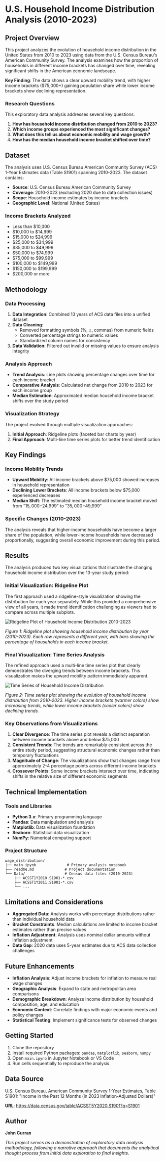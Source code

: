 <!-- 
Auto-synced from: https://github.com/curohn/wage_distribution.git
Project: wage_distribution
Last synced: 2025-07-28 17:42:23
-->

# U.S. Household Income Distribution Analysis (2010-2023)

## Project Overview

This project analyzes the evolution of household income distribution in the United States from 2010 to 2023 using data from the U.S. Census Bureau's American Community Survey. The analysis examines how the proportion of households in different income brackets has changed over time, revealing significant shifts in the American economic landscape.

**Key Finding**: The data shows a clear upward mobility trend, with higher income brackets ($75,000+) gaining population share while lower income brackets show declining representation.

### Research Questions

This exploratory data analysis addresses several key questions:

1. **How has household income distribution changed from 2010 to 2023?**
2. **Which income groups experienced the most significant changes?**
3. **What does this tell us about economic mobility and wage growth?**
4. **How has the median household income bracket shifted over time?**

## Dataset

The analysis uses U.S. Census Bureau American Community Survey (ACS) 1-Year Estimates data (Table S1901) spanning 2010-2023. The dataset contains:

- **Source**: U.S. Census Bureau American Community Survey
- **Coverage**: 2010-2023 (excluding 2020 due to data collection issues)
- **Scope**: Household income estimates by income brackets
- **Geographic Level**: National (United States)

### Income Brackets Analyzed
- Less than $10,000
- $10,000 to $14,999
- $15,000 to $24,999
- $25,000 to $34,999
- $35,000 to $49,999
- $50,000 to $74,999
- $75,000 to $99,999
- $100,000 to $149,999
- $150,000 to $199,999
- $200,000 or more

## Methodology

### Data Processing
1. **Data Integration**: Combined 13 years of ACS data files into a unified dataset
2. **Data Cleaning**: 
   - Removed formatting symbols (%, ±, commas) from numeric fields
   - Converted percentage strings to numeric values
   - Standardized column names for consistency
3. **Data Validation**: Filtered out invalid or missing values to ensure analysis integrity

### Analysis Approach
- **Trend Analysis**: Line plots showing percentage changes over time for each income bracket
- **Comparative Analysis**: Calculated net change from 2010 to 2023 for each income group
- **Median Estimation**: Approximated median household income bracket shifts over the study period

### Visualization Strategy
The project evolved through multiple visualization approaches:
1. **Initial Approach**: Ridgeline plots (faceted bar charts by year)
2. **Final Approach**: Multi-line time series plots for better trend identification

## Key Findings

### Income Mobility Trends
- **Upward Mobility**: All income brackets above $75,000 showed increases in household representation
- **Declining Lower Brackets**: All income brackets below $75,000 experienced decreases
- **Median Shift**: The estimated median household income bracket moved from "$15,000-$24,999" to "$35,000-$49,999"

### Specific Changes (2010-2023)
The analysis reveals that higher-income households have become a larger share of the population, while lower-income households have decreased proportionally, suggesting overall economic improvement during this period.

## Results

The analysis produced two key visualizations that illustrate the changing household income distribution over the 13-year study period:

### Initial Visualization: Ridgeline Plot
The first approach used a ridgeline-style visualization showing the distribution for each year separately. While this provided a comprehensive view of all years, it made trend identification challenging as viewers had to compare across multiple subplots.

![Ridgeline Plot of Household Income Distribution 2010-2023](/static/images/projects/wage_distribution/ridgeline_plot.png)

*Figure 1: Ridgeline plot showing household income distribution by year (2010-2023). Each row represents a different year, with bars showing the percentage of households in each income bracket.*

### Final Visualization: Time Series Analysis
The refined approach used a multi-line time series plot that clearly demonstrates the diverging trends between income brackets. This visualization makes the upward mobility pattern immediately apparent.

![Time Series of Household Income Distribution](/static/images/projects/wage_distribution/line_graph.png)

*Figure 2: Time series plot showing the evolution of household income distribution from 2010-2023. Higher income brackets (warmer colors) show increasing trends, while lower income brackets (cooler colors) show declining trends.*

### Key Observations from Visualizations

1. **Clear Divergence**: The time series plot reveals a distinct separation between income brackets above and below $75,000
2. **Consistent Trends**: The trends are remarkably consistent across the entire study period, suggesting structural economic changes rather than temporary fluctuations
3. **Magnitude of Change**: The visualizations show that changes range from approximately 2-4 percentage points across different income brackets
4. **Crossover Points**: Some income brackets intersect over time, indicating shifts in the relative size of different economic segments

## Technical Implementation

### Tools and Libraries
- **Python 3.x**: Primary programming language
- **Pandas**: Data manipulation and analysis
- **Matplotlib**: Data visualization foundation
- **Seaborn**: Statistical data visualization
- **NumPy**: Numerical computing support

### Project Structure
```
wage_distribution/
├── main.ipynb              # Primary analysis notebook
├── readme.md              # Project documentation
└── Data/                  # Census data files (2010-2023)
    ├── ACSST1Y2010.S1901-*.csv
    ├── ACSST1Y2011.S1901-*.csv
    └── ...
```

## Limitations and Considerations

- **Aggregated Data**: Analysis works with percentage distributions rather than individual household data
- **Bracket Constraints**: Median calculations are limited to income bracket estimates rather than precise values
- **Inflation Adjustment**: Analysis uses nominal dollar amounts without inflation adjustment
- **Data Gap**: 2020 data uses 5-year estimates due to ACS data collection challenges

## Future Enhancements

- **Inflation Analysis**: Adjust income brackets for inflation to measure real wage changes
- **Geographic Analysis**: Expand to state and metropolitan area comparisons
- **Demographic Breakdown**: Analyze income distribution by household composition, age, and education
- **Economic Context**: Correlate findings with major economic events and policy changes
- **Statistical Testing**: Implement significance tests for observed changes

## Getting Started

1. Clone the repository
2. Install required Python packages: `pandas`, `matplotlib`, `seaborn`, `numpy`
3. Open `main.ipynb` in Jupyter Notebook or VS Code
4. Run cells sequentially to reproduce the analysis

## Data Source

U.S. Census Bureau, American Community Survey 1-Year Estimates, Table S1901: "Income in the Past 12 Months (in 2023 Inflation-Adjusted Dollars)"

**URL**: https://data.census.gov/table/ACSST5Y2020.S1901?q=S1901

## Author

**John Curran**

*This project serves as a demonstration of exploratory data analysis methodology, following a narrative approach that documents the analytical thought process from initial data exploration to final insights.*
